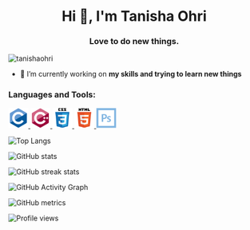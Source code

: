 <h1 align="center">Hi 👋, I'm Tanisha Ohri</h1>
<h3 align="center">Love to do new things.</h3>

<p align="left"> <img src="https://komarev.com/ghpvc/?username=tanishaohri&label=Profile%20views&color=0e75b6&style=flat" alt="tanishaohri" /> </p>

- 🔭 I’m currently working on **my skills and trying to learn new things**


<h3 align="left">Languages and Tools:</h3>
<p align="left"> <a href="https://www.cprogramming.com/" target="_blank"> <img src="https://raw.githubusercontent.com/devicons/devicon/master/icons/c/c-original.svg" alt="c" width="40" height="40"/> </a> <a href="https://www.w3schools.com/cpp/" target="_blank"> <img src="https://raw.githubusercontent.com/devicons/devicon/master/icons/cplusplus/cplusplus-original.svg" alt="cplusplus" width="40" height="40"/> </a> <a href="https://www.w3schools.com/css/" target="_blank"> <img src="https://raw.githubusercontent.com/devicons/devicon/master/icons/css3/css3-original-wordmark.svg" alt="css3" width="40" height="40"/> </a> <a href="https://www.w3.org/html/" target="_blank"> <img src="https://raw.githubusercontent.com/devicons/devicon/master/icons/html5/html5-original-wordmark.svg" alt="html5" width="40" height="40"/> </a> <a href="https://www.photoshop.com/en" target="_blank"> <img src="https://raw.githubusercontent.com/devicons/devicon/master/icons/photoshop/photoshop-line.svg" alt="photoshop" width="40" height="40"/> </a> </p>


![Top Langs](https://github-readme-stats.vercel.app/api/top-langs/?username=TanishaOhri)

![GitHub stats](https://github-readme-stats.vercel.app/api?username=TanishaOhri&show_icons=true)

![GitHub streak stats](https://github-readme-streak-stats.herokuapp.com/?user=TanishaOhri)

![GitHub Activity Graph](https://activity-graph.herokuapp.com/graph?username=TanishaOhri)

![GitHub metrics](https://metrics.lecoq.io/TanishaOhri)  

![Profile views](https://gpvc.arturio.dev/TanishaOhri)
  

